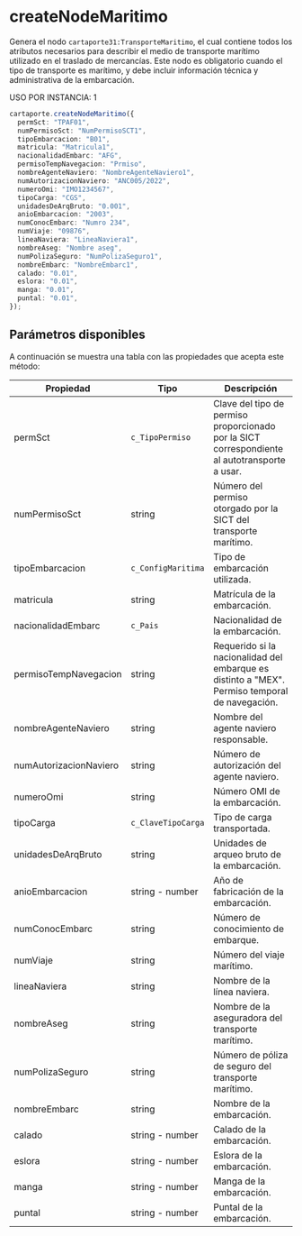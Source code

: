 # createNodeMaritimo

Genera el nodo `cartaporte31:TransporteMaritimo`, el cual contiene todos los atributos necesarios para describir el medio de transporte marítimo utilizado en el traslado de mercancías. Este nodo es obligatorio cuando el tipo de transporte es marítimo, y debe incluir información técnica y administrativa de la embarcación.

USO POR INSTANCIA: 1

```ts
cartaporte.createNodeMaritimo({
  permSct: "TPAF01",
  numPermisoSct: "NumPermisoSCT1",
  tipoEmbarcacion: "B01",
  matricula: "Matricula1",
  nacionalidadEmbarc: "AFG",
  permisoTempNavegacion: "Prmiso",
  nombreAgenteNaviero: "NombreAgenteNaviero1",
  numAutorizacionNaviero: "ANC005/2022",
  numeroOmi: "IMO1234567",
  tipoCarga: "CGS",
  unidadesDeArqBruto: "0.001",
  anioEmbarcacion: "2003",
  numConocEmbarc: "Numro 234",
  numViaje: "09876",
  lineaNaviera: "LineaNaviera1",
  nombreAseg: "Nombre aseg",
  numPolizaSeguro: "NumPolizaSeguro1",
  nombreEmbarc: "NombreEmbarc1",
  calado: "0.01",
  eslora: "0.01",
  manga: "0.01",
  puntal: "0.01",
});
```

## Parámetros disponibles

A continuación se muestra una tabla con las propiedades que acepta este método:

| Propiedad              | Tipo               | Descripción                                                                                    |
| ---------------------- | ------------------ | ---------------------------------------------------------------------------------------------- |
| permSct                | `c_TipoPermiso`    | Clave del tipo de permiso proporcionado por la SICT correspondiente al autotransporte a usar.  |
| numPermisoSct          | string             | Número del permiso otorgado por la SICT del transporte marítimo.                               |
| tipoEmbarcacion        | `c_ConfigMaritima` | Tipo de embarcación utilizada.                                                                 |
| matricula              | string             | Matrícula de la embarcación.                                                                   |
| nacionalidadEmbarc     | `c_Pais`           | Nacionalidad de la embarcación.                                                                |
| permisoTempNavegacion  | string             | Requerido si la nacionalidad del embarque es distinto a "MEX". Permiso temporal de navegación. |
| nombreAgenteNaviero    | string             | Nombre del agente naviero responsable.                                                         |
| numAutorizacionNaviero | string             | Número de autorización del agente naviero.                                                     |
| numeroOmi              | string             | Número OMI de la embarcación.                                                                  |
| tipoCarga              | `c_ClaveTipoCarga` | Tipo de carga transportada.                                                                    |
| unidadesDeArqBruto     | string             | Unidades de arqueo bruto de la embarcación.                                                    |
| anioEmbarcacion        | string - number    | Año de fabricación de la embarcación.                                                          |
| numConocEmbarc         | string             | Número de conocimiento de embarque.                                                            |
| numViaje               | string             | Número del viaje marítimo.                                                                     |
| lineaNaviera           | string             | Nombre de la línea naviera.                                                                    |
| nombreAseg             | string             | Nombre de la aseguradora del transporte marítimo.                                              |
| numPolizaSeguro        | string             | Número de póliza de seguro del transporte marítimo.                                            |
| nombreEmbarc           | string             | Nombre de la embarcación.                                                                      |
| calado                 | string - number    | Calado de la embarcación.                                                                      |
| eslora                 | string - number    | Eslora de la embarcación.                                                                      |
| manga                  | string - number    | Manga de la embarcación.                                                                       |
| puntal                 | string - number    | Puntal de la embarcación.                                                                      |

<!-- ## Lista de errores

Vaya a la seccion <a href="/docs/v3.0/validador/lista-de-errores#maritimo">`Lista de errores:Maritimo`</a> para tener la lista de errores que se puede generar.
 -->
